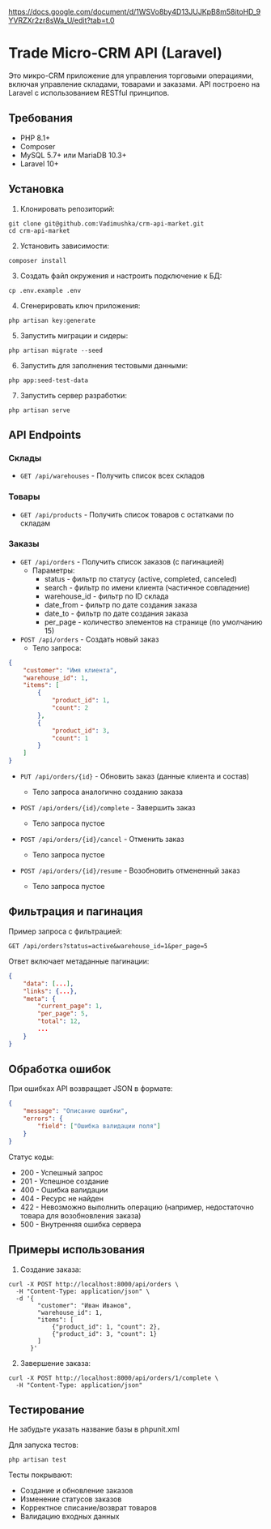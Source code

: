 https://docs.google.com/document/d/1WSVo8by4D13JUJKpB8m58itoHD_9YVRZXr2zr8sWa_U/edit?tab=t.0

# Trade Micro-CRM API (Laravel)

Это микро-CRM приложение для управления торговыми операциями, включая управление складами, товарами и заказами. API построено на Laravel с использованием RESTful принципов.

## Требования

* PHP 8.1+ 
* Composer 
* MySQL 5.7+ или MariaDB 10.3+ 
* Laravel 10+

## Установка

1. Клонировать репозиторий:
```shell
git clone git@github.com:Vadimushka/crm-api-market.git
cd crm-api-market
```
2. Установить зависимости:
```shell
composer install
```
3. Создать файл окружения и настроить подключение к БД:
```shell
cp .env.example .env
```
4. Сгенерировать ключ приложения:
```shell
php artisan key:generate
```
5. Запустить миграции и сидеры:
```shell
php artisan migrate --seed
```
6. Запустить для заполнения тестовыми данными:
```shell
php app:seed-test-data
```
7. Запустить сервер разработки:
```shell
php artisan serve
```

## API Endpoints

### Склады
* `GET /api/warehouses` - Получить список всех складов

### Товары
* `GET /api/products` - Получить список товаров с остатками по складам

### Заказы
* `GET /api/orders` - Получить список заказов (с пагинацией)
  * Параметры:
    * status - фильтр по статусу (active, completed, canceled)
    * search - фильтр по имени клиента (частичное совпадение)
    * warehouse_id - фильтр по ID склада 
    * date_from - фильтр по дате создания заказа 
    * date_to - фильтр по дате создания заказа 
    * per_page - количество элементов на странице (по умолчанию 15)
* `POST /api/orders` - Создать новый заказ
  * Тело запроса:
```json
{
    "customer": "Имя клиента",
    "warehouse_id": 1,
    "items": [
        {
            "product_id": 1,
            "count": 2
        },
        {
            "product_id": 3,
            "count": 1
        }
    ]
}
```
   
* `PUT /api/orders/{id}` - Обновить заказ (данные клиента и состав)
  * Тело запроса аналогично созданию заказа

* `POST /api/orders/{id}/complete` - Завершить заказ
  * Тело запроса пустое

* `POST /api/orders/{id}/cancel` - Отменить заказ
  * Тело запроса пустое

* `POST /api/orders/{id}/resume` - Возобновить отмененный заказ
  * Тело запроса пустое

## Фильтрация и пагинация

Пример запроса с фильтрацией:

```text
GET /api/orders?status=active&warehouse_id=1&per_page=5
```

Ответ включает метаданные пагинации:

```json
{
    "data": [...],
    "links": {...},
    "meta": {
        "current_page": 1,
        "per_page": 5,
        "total": 12,
        ...
    }
}
```

## Обработка ошибок

При ошибках API возвращает JSON в формате:

```json
{
    "message": "Описание ошибки",
    "errors": {
        "field": ["Ошибка валидации поля"]
    }
}
```

Статус коды:
* 200 - Успешный запрос 
* 201 - Успешное создание 
* 400 - Ошибка валидации 
* 404 - Ресурс не найден 
* 422 - Невозможно выполнить операцию (например, недостаточно товара для возобновления заказа)
* 500 - Внутренняя ошибка сервера

## Примеры использования

1. Создание заказа:
```shell
curl -X POST http://localhost:8000/api/orders \
  -H "Content-Type: application/json" \
  -d '{
        "customer": "Иван Иванов",
        "warehouse_id": 1,
        "items": [
            {"product_id": 1, "count": 2},
            {"product_id": 3, "count": 1}
        ]
      }'
```
2. Завершение заказа:
```shell
curl -X POST http://localhost:8000/api/orders/1/complete \
  -H "Content-Type: application/json"
```

## Тестирование

Не забудьте указать название базы в phpunit.xml

Для запуска тестов:

```shell
php artisan test
```

Тесты покрывают:

* Создание и обновление заказов 
* Изменение статусов заказов 
* Корректное списание/возврат товаров 
* Валидацию входных данных
